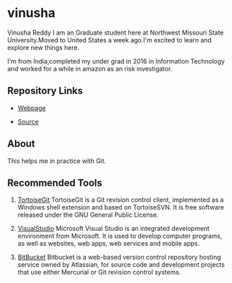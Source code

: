 # vinusha

Vinusha Reddy
I am an Graduate student here at Northwest Missouri State University.Moved to United States a week ago.I'm excited to learn and explore new things here.

I'm from India,completed my under grad in 2016 in Information Technology and worked for a while in amazon as an risk investigator.

## Repository Links

- [Webpage](https://github.com/vinusha09/vinusha)

- [Source](https://github.com/vinusha09/vinusha/blob/master/README.md)
 
 ## About

 This helps me in practice with Git.

 ## Recommended Tools

 1. [TortoiseGit](https://tortoisegit.org/) TortoiseGit is a Git revision control client, implemented as a Windows shell extension and based on TortoiseSVN. It is free software released under the GNU General Public License.
 
 2. [VisualStudio](https://visualstudio.microsoft.com/)  Microsoft Visual Studio is an integrated development environment from Microsoft. It is used to develop computer programs, as well as websites, web apps, web services and mobile apps.

 3. [BitBucket](https://bitbucket.org/) Bitbucket is a web-based version control repository hosting service owned by Atlassian, for source code and development projects that use either Mercurial or Git revision control systems.
 